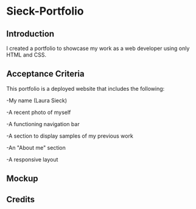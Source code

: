 # Sieck-Portfolio


## Introduction

I created a portfolio to showcase my work as a web developer using only HTML and CSS. 

## Acceptance Criteria

This portfolio is a deployed website that includes the following:

-My name (Laura Sieck)

-A recent photo of myself

-A functioning navigation bar

-A section to display samples of my previous work

-An "About me" section

-A responsive layout 

## Mockup 

## Credits
